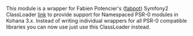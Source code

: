 This module is a wrapper for Fabien Potencier's ([fabpot](https://github.com/fabpot)) Symfony2 ClassLoader [link](https://github.com/symfony/ClassLoader) to provide support for Namespaced PSR-0 modules in Kohana 3.x. Instead of writing individual wrappers for all PSR-0 compatible libraries you can now use just use this ClassLoader instead.

